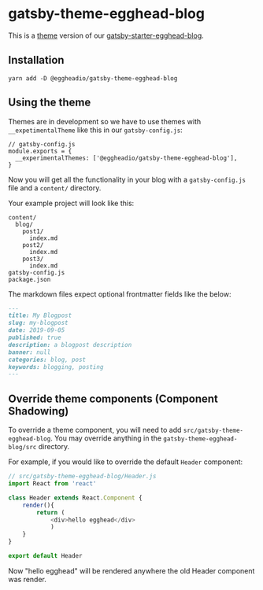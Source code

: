 # gatsby-theme-egghead-blog
This is a [theme](https://www.gatsbyjs.org/blog/2018-11-11-introducing-gatsby-themes/) version of our [gatsby-starter-egghead-blog](https://github.com/eggheadio/gatsby-starter-egghead-blog).

## Installation

```
yarn add -D @eggheadio/gatsby-theme-egghead-blog
```

## Using the theme
Themes are in development so we have to use themes with `__expetimentalTheme` like this in our `gatsby-config.js`:

```
// gatsby-config.js
module.exports = {
  __experimentalThemes: ['@eggheadio/gatsby-theme-egghead-blog'],
}
```

Now you will get all the functionality in your blog with a `gatsby-config.js` file and a `content/` directory.

Your example project will look like this:
```
content/
  blog/
    post1/
      index.md
    post2/
      index.md
    post3/
      index.md
gatsby-config.js
package.json
```

The markdown files expect optional frontmatter fields like the below:

```md
---
title: My Blogpost
slug: my-blogpost
date: 2019-09-05
published: true
description: a blogpost description
banner: null
categories: blog, post
keywords: blogging, posting
---
```

## Override theme components (Component Shadowing)

To override a theme component, you will need to add `src/gatsby-theme-egghead-blog`. You may override anything in the `gatsby-theme-egghead-blog/src` directory.

For example, if you would like to override the default `Header` component:

```js
// src/gatsby-theme-egghead-blog/Header.js
import React from 'react'

class Header extends React.Component {
    render(){
        return (
            <div>hello egghead</div>
            )
    }
}

export default Header
```

Now "hello egghead" will be rendered anywhere the old Header component was render.
